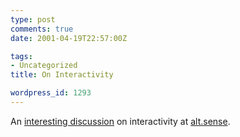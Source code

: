 ```yaml
---
type: post
comments: true
date: 2001-04-19T22:57:00Z

tags:
- Uncategorized
title: On Interactivity

wordpress_id: 1293
---
```


An [interesting discussion](http://www.altsense.net/discuss/current/0002.html) on interactivity at [alt.sense](http://www.altsense.net).
